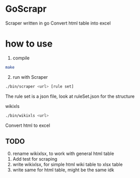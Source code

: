# GoScrapr
Scraper written in go
Convert html table into excel

# how to use
1. compile
```bash
make
```
2. run with
Scraper
```bash
./bin/scraper <url> [rule set]
```
The rule set is a json file, look at ruleSet.json for the structure 

wikixls
```bash
./bin/wikixls <url>
```
Convert html to excel

## TODO
0. rename wikixlsx, to work with general html table
1. Add test for scraping
2. write wikixlsx, for simple html wiki table to xlsx table
3. write same for html table, might be the same idk
